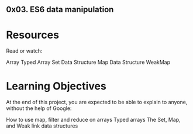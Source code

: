 ## 0x03. ES6 data manipulation

# Resources
Read or watch:

Array
Typed Array
Set Data Structure
Map Data Structure
WeakMap


# Learning Objectives
At the end of this project, you are expected to be able to explain to anyone, without the help of Google:

How to use map, filter and reduce on arrays
Typed arrays
The Set, Map, and Weak link data structures

